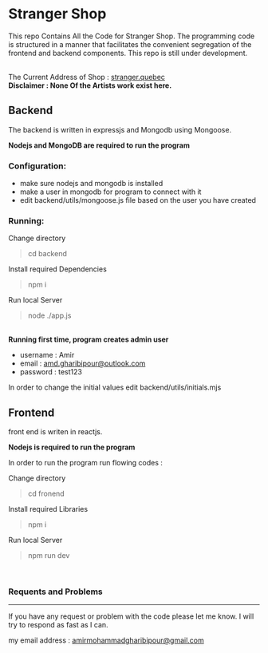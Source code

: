 # Stranger Shop

This repo Contains All the Code for Stranger Shop. The programming code is structured in a manner that facilitates the convenient segregation of the frontend and backend components. This repo is still under development.

<br>
The Current Address of Shop : <a href="http://stranger.quebec">stranger.quebec</a>

<br />
<B>
    Disclaimer : None Of the Artists work exist here.
</B>
<h2>
Backend
</h2>
The backend is written in expressjs and Mongodb using Mongoose.

<b>Nodejs and MongoDB are required to run the program</b>

<h3>
Configuration:
</h3>

- make sure nodejs and mongodb is installed
- make a user in mongodb for program to connect with it
- edit backend/utils/mongoose.js file based on the user you have created


<h3>
Running:
</h3>

Change directory
>cd backend

Install required Dependencies
> npm i

Run local Server
>node ./app.js

<br />
<b>
    Running first time, program creates admin user
</b>

- username : Amir
- email : amd.gharibipour@outlook.com
- password : test123

In order to change the initial values edit backend/utils/initials.mjs




<h2>
Frontend
</h2>
front end is writen in reactjs.

<b>Nodejs is required to run the program</b>

In order to run the program run flowing codes :

Change directory
>cd fronend

Install required Libraries
>npm i

Run local Server
>npm run dev


<br />
<h3>Requents and Problems</h3>
<hr />
If you have any request or problem with the code please let me know. I will try to respond as fast as I can.

my email address : amirmohammadgharibipour@gmail.com